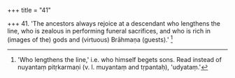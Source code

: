 +++
title = "41"

+++
41. 'The ancestors always rejoice at a descendant who lengthens the line, who is zealous in performing funeral sacrifices, and who is rich in (images of the) gods and (virtuous) Brāhmaṇa (guests).' [^31] 


[^31]:  'Who lengthens the line,' i.e. who himself begets sons. Read instead of nuyantaṃ pitṛkarmaṇi (v. l. muyantaṃ and tṛpantaḥ), 'udyataṃ.'
